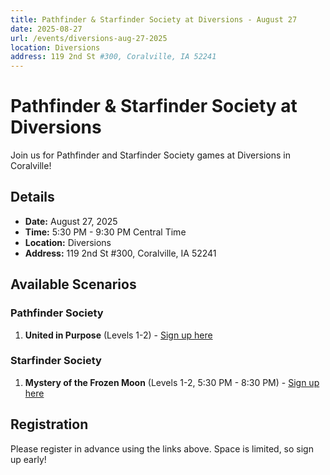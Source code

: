 ```yaml
---
title: Pathfinder & Starfinder Society at Diversions - August 27
date: 2025-08-27
url: /events/diversions-aug-27-2025
location: Diversions
address: 119 2nd St #300, Coralville, IA 52241
---
```


# Pathfinder & Starfinder Society at Diversions

Join us for Pathfinder and Starfinder Society games at Diversions in Coralville!

## Details

- **Date:** August 27, 2025
- **Time:** 5:30 PM - 9:30 PM Central Time
- **Location:** Diversions
- **Address:** 119 2nd St #300, Coralville, IA 52241

## Available Scenarios

### Pathfinder Society
1. **United in Purpose** (Levels 1-2) - [Sign up here](https://www.rpgchronicles.net/session/ad88f0d0-065c-4edc-a79b-92d9377ac1d3/pregame)

### Starfinder Society
1. **Mystery of the Frozen Moon** (Levels 1-2, 5:30 PM - 8:30 PM) - [Sign up here](https://www.rpgchronicles.net/session/eb62c1ba-2514-4981-9c95-b3250b4ac763/pregame)

## Registration

Please register in advance using the links above. Space is limited, so sign up early!
